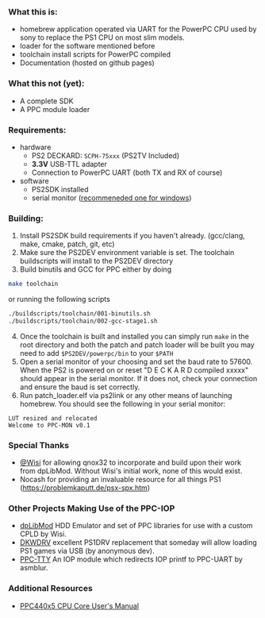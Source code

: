 
### What this is:
- homebrew application operated via UART for the PowerPC CPU used by sony to replace the PS1 CPU on most slim models.
- loader for the software mentioned before
- toolchain install scripts for PowerPC compiled
- Documentation (hosted on github pages)

### What this not (yet):
- A complete SDK
- A PPC module loader

### Requirements:
+ hardware
  - PS2 DECKARD: `SCPH-75xxx` (PS2TV Included)
  - **3.3V** USB-TTL adapter
  - Connection to PowerPC UART (both TX and RX of course)
+ software
  - PS2SDK installed
  - serial monitor ([recommeneded one for windows](https://github.com/fasteddy516/SimplySerial))

### Building:
1. Install PS2SDK build requirements if you haven't already. (gcc/clang, make, cmake, patch, git, etc)
2. Make sure the PS2DEV environment variable is set. The toolchain buildscripts will install to the PS2DEV directory
3. Build binutils and GCC for PPC either by doing
```sh
make toolchain
```
or running the following scripts
```sh
./buildscripts/toolchain/001-binutils.sh
./buildscripts/toolchain/002-gcc-stage1.sh
```
4. Once the toolchain is built and installed you can simply run `make` in the root directory and both the patch and patch loader will be built
you may need to add `$PS2DEV/powerpc/bin` to your `$PATH`
5. Open a serial monitor of your choosing and set the baud rate to 57600. When the PS2 is powered on or reset "D E C K A R D compiled xxxxx" should appear in the serial monitor. If it does not, check your connection and ensure the baud is set correctly.
6. Run patch_loader.elf via ps2link or any other means of launching homebrew. You should see the following in your serial monitor:
```log
LUT resized and relocated
Welcome to PPC-MON v0.1
```

### Special Thanks
- [@Wisi](https://github.com/wisi-w) for allowing qnox32 to incorporate and build upon their work from dpLibMod. Without Wisi's initial work, none of this would exist.
- Nocash for providing an invaluable resource for all things PS1 (https://problemkaputt.de/psx-spx.htm)

### Other Projects Making Use of the PPC-IOP
 - [dpLibMod](https://www.psx-place.com/threads/hdd-for-ps2-scph75000x-later-models.30696/page-2#post-255399) HDD Emulator and set of PPC libraries for use with a custom CPLD by Wisi.
 - [DKWDRV](https://github.com/wisi-w/DKWDRV/releases) excellent PS1DRV replacement that someday will allow loading PS1 games via USB (by anonymous dev).
 - [PPC-TTY](https://cdn.discordapp.com/attachments/707601990422757448/1143638991728562329/ppctty.zip) An IOP module which redirects IOP printf to PPC-UART by asmblur.


### Additional Resources
- [PPC440x5 CPU Core User's Manual](http://class.ece.iastate.edu/cpre584/ref/Xilinx/edk/ppc440x5_um.pdf)
